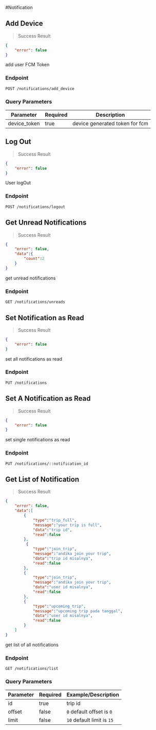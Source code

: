 #Notification

## Add Device

> Success Result

```json
{
    "error": false
}
```

add user FCM Token

### Endpoint

`POST /notifications/add_device`

### Query Parameters
Parameter | Required | Description
--------- | ------- | -----------
device_token | true | device generated token for fcm


## Log Out

> Success Result

```json
{
    "error": false
}
```

User logOut

### Endpoint

`POST /notifications/logout`


## Get Unread Notifications

> Success Result

```json
{
    "error": false,
    "data":{
        "count":2
    }
}
```

get unread notifications

### Endpoint

`GET /notifications/unreads`

## Set Notification as Read

> Success Result

```json
{
    "error": false
}
```

set all notifications as read

### Endpoint

`PUT /notifications`

## Set A Notification as Read

> Success Result

```json
{
    "error": false
}
```

set single notifications as read

### Endpoint

`PUT /notifications/::notification_id`




## Get List of Notification
> Success Result

```json
{
    "error": false,
    "data":[
        {
            "type":"trip_full",
            "message":"your trip is full",
            "data":"trip id",
            "read":false
        },
         {
            "type":"join_trip",
            "message":"andika join your trip",
            "data":"trip id misalnya",
            "read":false
        },
        {
            "type":"join_trip",
            "message":"andika join your trip",
            "data":"user id misalnya",
            "read":false
        },
        {
            "type":"upcoming_trip",
            "message":"upcoming trip pada tanggal",
            "data":"user id misalnya",
            "read":false
        }
    ]
}
```

get list of all notifications

### Endpoint

`GET /notifications/list`

### Query Parameters
Parameter | Required | Example/Description
--------- | ------- | -----------
id        | true    | trip id
offset    | false   | `0` default offset is `0`
limit     | false   | `10` default limit is `15`